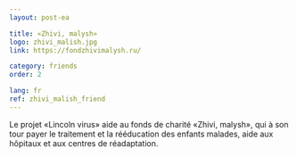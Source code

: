 ```yaml
---
layout: post-ea

title: «Zhivi, malysh»
logo: zhivi_malish.jpg
link: https://fondzhivimalysh.ru/

category: friends
order: 2

lang: fr
ref: zhivi_malish_friend
---
```


Le projet «Lincoln virus» aide au fonds de charité «Zhivi, malysh», qui à son tour payer le traitement et la rééducation des enfants malades, aide aux hôpitaux et aux centres de réadaptation.

